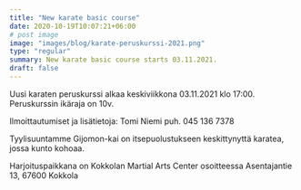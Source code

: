 ```yaml
---
title: "New karate basic course"
date: 2020-10-19T10:07:21+06:00
# post image
image: "images/blog/karate-peruskurssi-2021.png"
type: "regular"
summary: New karate basic course starts 03.11.2021.
draft: false
---
```

Uusi karaten peruskurssi alkaa keskiviikkona 03.11.2021 klo 17:00.
Peruskurssin ikäraja on 10v.

Ilmoittautumiset ja lisätietoja:
Tomi Niemi puh. 045 136 7378

Tyylisuuntamme Gijomon-kai on itsepuolustukseen keskittynyttä karatea, jossa kunto kohoaa.

Harjoituspaikkana on Kokkolan Martial Arts Center osoitteessa
Asentajantie 13,
67600 Kokkola
